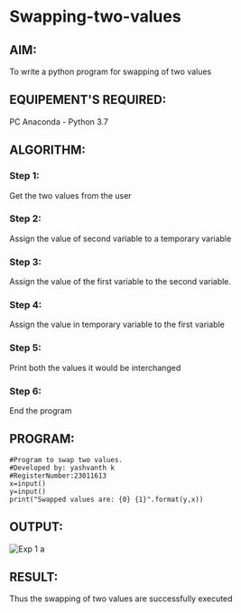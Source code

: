# Swapping-two-values
## AIM:
To write a python program for swapping of two values
## EQUIPEMENT'S REQUIRED: 
PC
Anaconda - Python 3.7
## ALGORITHM: 
### Step 1:
Get the two values from the user
### Step 2: 
Assign the value of second variable to a temporary variable 
### Step 3: 
Assign the value of the first variable to the second variable.
### Step 4:  
Assign the value in temporary variable to the first variable
### Step 5: 
Print both the values it would be interchanged
### Step 6: 
End the program
## PROGRAM:
```
#Program to swap two values.
#Developed by: yashvanth k
#RegisterNumber:23011613
x=input()
y=input()
print("Swapped values are: {0} {1}".format(y,x))
```
## OUTPUT:
![Exp 1 a](https://github.com/Yashvanth21/Swapping-two-values/assets/144979957/c90ffa1d-e81e-43a7-a46e-98de4d5b60c7)

## RESULT:
Thus the swapping of two values are successfully executed



